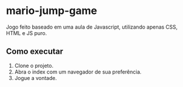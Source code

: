 # mario-jump-game
Jogo feito baseado em uma aula de Javascript, utilizando apenas CSS, HTML e JS puro.

## Como executar
1. Clone o projeto.
2. Abra o index com um navegador de sua preferência.
3. Jogue a vontade.

